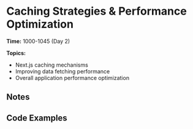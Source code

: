 # Caching Strategies & Performance Optimization

**Time:** 1000-1045 (Day 2)

**Topics:**
- Next.js caching mechanisms
- Improving data fetching performance
- Overall application performance optimization

## Notes

## Code Examples 